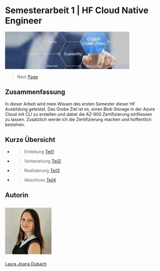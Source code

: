 # Semesterarbeit 1 | HF Cloud Native Engineer

![Titelbild](Pictures/Titelbild.jpg)

> Next [Page](https://github.com/lauradubach/Semesterarbeit1/blob/main/Sites/Teil%201%20Einleitung.md)

## Zusammenfassung

In dieser Arbeit wird mein Wissen des ersten Semester dieser HF Ausbildung getestet. Das Grobe Ziel ist es, einen Blob Storage in der Azure Cloud mit CLI zu erstellen und dabei die AZ-900 Zertifizierung einfliessen zu lassen. Zusätzlich werde ich die Zertifizierung machen und hoffentlich bestehen.

## Kurze Übersicht

- > Einleitung [Teil1](https://github.com/lauradubach/Semesterarbeit1/blob/main/Sites/Teil%201%20Einleitung.md)
- > Vorbereitung [Teil2](https://github.com/lauradubach/Semesterarbeit1/blob/main/Sites/Teil%202%20Vorbereitung.md)
- > Realisierung [Teil3](https://github.com/lauradubach/Semesterarbeit1/blob/main/Sites/Teil%203%20Realisieren.md)
- > Abschluss [Teil4](https://github.com/lauradubach/Semesterarbeit1/blob/main/Sites/Teil%204%20Abschluss.md)

## Autorin


![Autorin](Pictures/Autorin.jpg)
---
[Laura Joana Dubach](https://github.com/lauradubach)
